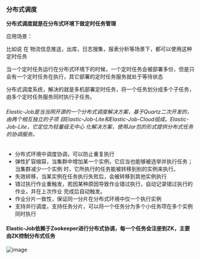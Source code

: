 ### 分布式调度

**分布式调度就是在分布式环境下做定时任务管理**

应用场景：

比如说 在 物流信息推送，出库，日志搜集，报表分析等场景下，都可以使用这种定时任务

当一个定时任务运行在分布式环境下的时候，一个定时任务会被部署多份，但是只会有一个定时任务在执行，其它部署的定时任务服务就处于等待状态

分布式调度系统，解决的就是多机部署定时任务，将一个任务划分成多个子任务，由多个定时任务服务同时执行子任务。

###### Elastic-Job是当当⽹开源的⼀个分布式调度解决⽅案，基于Quartz⼆次开发的，由两个相互独⽴的⼦项 ⽬Elastic-Job-Lite和Elastic-Job-Cloud组成。Elastic-Job-Lite，它定位为轻量级⽆中⼼ 化解决⽅案，使⽤Jar包的形式提供分布式任务的协调服务。

- 分布式环境中调度协调，可以防止重复执行
- 弹性扩容缩容，当集群中增加某⼀个实例，它应当也能够被选举并执⾏任务；当集群减少⼀个实例 时，它所执⾏的任务能被转移到别的实例来执⾏。
- 失效转移，当某实例在任务执⾏失败后，会被转移到其他实例执⾏
- 错过执行作业重触发，若因某种原因导致作业错过执⾏，⾃动记录错过执⾏的作业，并在上次作业 完成后⾃动触发。
- 作业分片一致性，保证同一分片在分布式环境中仅一个执行实例
- 支持并行调度，支持任务分片，可以将⼀个任务分为多个⼩任务项在多个实例同时执⾏



#### Elastic-Job依赖于Zookeeper进⾏分布式协调，每一个任务会注册到ZK，主要由ZK控制分布式任务



![image](C:\Users\admin\AppData\Roaming\Typora\typora-user-images\image-20200409131516638.png)